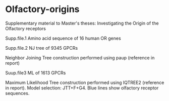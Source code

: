 # Olfactory-origins
Supplementary material to Master's theses: Investigating the Origin of the Olfactory receptors

Supp.file.1 Amino acid sequence of 16 human OR genes


Supp.file.2 NJ tree of 9345 GPCRs

Neighbor Joining Tree construction performed using paup (reference in report)


Suup.file3 ML of 1613 GPCRs

Maximum Likelihood Tree construction performed using IQTREE2 (reference in report). Model selection: JTT+F+G4. Blue lines show olfactory receptor sequences.
